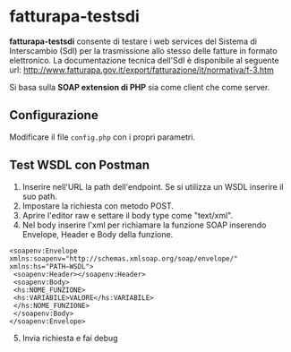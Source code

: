 # fatturapa-testsdi

**fatturapa-testsdi** consente di testare i web services del Sistema di Interscambio (SdI) per la trasmissione allo stesso delle fatture in formato elettronico.
La documentazione tecnica dell'SdI è disponibile al seguente url: http://www.fatturapa.gov.it/export/fatturazione/it/normativa/f-3.htm

Si basa sulla **SOAP extension di PHP** sia come client che come server.

## Configurazione
Modificare il file `config.php` con i propri parametri.

## Test WSDL con Postman
1. Inserire nell'URL la path dell'endpoint. Se si utilizza un WSDL inserire il suo path.
2. Impostare la richiesta con metodo POST.
3. Aprire l'editor raw e settare il body type come "text/xml".
4. Nel body inserire l'xml per richiamare la funzione SOAP inserendo Envelope, Header e Body della funzione.
```
<soapenv:Envelope xmlns:soapenv="http://schemas.xmlsoap.org/soap/envelope/" xmlns:hs="PATH–WSDL">
 <soapenv:Header></soapenv:Header>
 <soapenv:Body>
 <hs:NOME_FUNZIONE>
 <hs:VARIABILE>VALORE</hs:VARIABILE>
 </hs:NOME_FUNZIONE>
 </soapenv:Body>
</soapenv:Envelope>
```
5. Invia richiesta e fai debug
